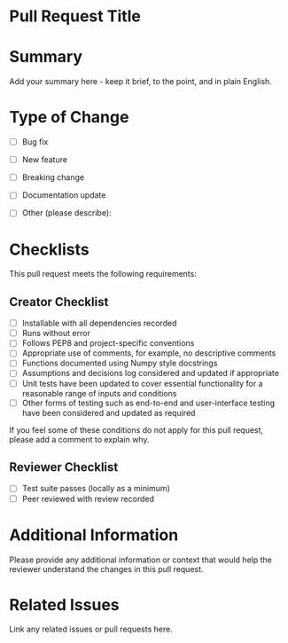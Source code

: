 # Pull Request Title

<!--
Please provide a descriptive title for the pull request.
-->

# Summary

Add your summary here - keep it brief, to the point, and in plain English.

# Type of Change

<!--
Please select the type of change that applies to this pull request.
-->

- [ ] Bug fix
- [ ] New feature
- [ ] Breaking change
- [ ] Documentation update
- [ ] Other (please describe):


# Checklists

<!--
These are do-confirm checklists; it confirms that you have done each item.

If actions are irrelevant, please add a comment stating why.

Incomplete pull/merge requests may be blocked until actions are resolved, or closed at
the reviewers' discretion.
-->

This pull request meets the following requirements:

## Creator Checklist

- [ ] Installable with all dependencies recorded
- [ ] Runs without error
- [ ] Follows PEP8 and project-specific conventions
- [ ] Appropriate use of comments, for example, no descriptive comments
- [ ] Functions documented using Numpy style docstrings
- [ ] Assumptions and decisions log considered and updated if appropriate
- [ ] Unit tests have been updated to cover essential functionality for a reasonable range of inputs and conditions
- [ ] Other forms of testing such as end-to-end and user-interface testing have been considered and updated as required

If you feel some of these conditions do not apply for this pull request, please
add a comment to explain why.

## Reviewer Checklist

- [ ] Test suite passes (locally as a minimum)
- [ ] Peer reviewed with review recorded

# Additional Information

Please provide any additional information or context that would help the reviewer understand the changes in this pull request.

# Related Issues

Link any related issues or pull requests here.
